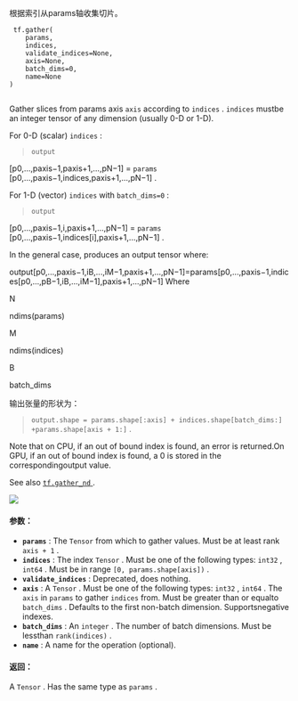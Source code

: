 

根据索引从params轴收集切片。

```
 tf.gather(
    params,
    indices,
    validate_indices=None,
    axis=None,
    batch_dims=0,
    name=None
)
 
```

Gather slices from params axis  `axis`  according to  `indices` .   `indices`  mustbe an integer tensor of any dimension (usually 0-D or 1-D).

For 0-D (scalar)  `indices` :


>  `output` 

 [p0,...,paxis−1,paxis+1,...,pN−1]  =
 `params`  [p0,...,paxis−1,indices,paxis+1,...,pN−1] .


For 1-D (vector)  `indices`  with  `batch_dims=0` :


>  `output` 

 [p0,...,paxis−1,i,paxis+1,...,pN−1]  =
 `params`  [p0,...,paxis−1,indices[i],paxis+1,...,pN−1] .


In the general case, produces an output tensor where:


output[p0,...,paxis−1,iB,...,iM−1,paxis+1,...,pN−1]=params[p0,...,paxis−1,indices[p0,...,pB−1,iB,...,iM−1],paxis+1,...,pN−1]
Where 


N

ndims(params)

M

ndims(indices)

B

batch_dims


输出张量的形状为：


>  `output.shape = params.shape[:axis] + indices.shape[batch_dims:] +params.shape[axis + 1:]` .


Note that on CPU, if an out of bound index is found, an error is returned.On GPU, if an out of bound index is found, a 0 is stored in the correspondingoutput value.

See also [ `tf.gather_nd` ](https://tensorflow.google.cn/api_docs/python/tf/gather_nd).

![](https://tensorflow.google.cn/images/Gather.png)

#### 参数：
- **`params`** : The  `Tensor`  from which to gather values. Must be at least rank `axis + 1` .
- **`indices`** : The index  `Tensor` .  Must be one of the following types:  `int32` , `int64` . Must be in range  `[0, params.shape[axis])` .
- **`validate_indices`** : Deprecated, does nothing.
- **`axis`** : A  `Tensor` . Must be one of the following types:  `int32` ,  `int64` . The `axis`  in  `params`  to gather  `indices`  from. Must be greater than or equalto  `batch_dims` .  Defaults to the first non-batch dimension. Supportsnegative indexes.
- **`batch_dims`** : An  `integer` .  The number of batch dimensions.  Must be lessthan  `rank(indices)` .
- **`name`** : A name for the operation (optional).


#### 返回：
A  `Tensor` . Has the same type as  `params` .

